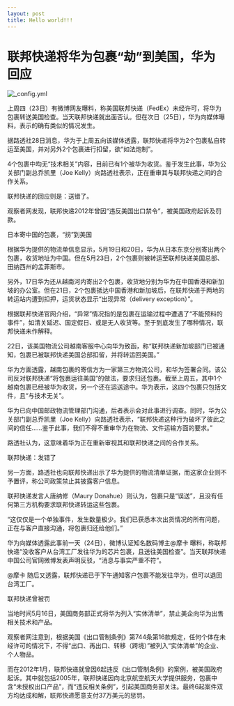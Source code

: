 ```yaml
---
layout: post
title: Hello world!!!
---
```


# 联邦快递将华为包裹“劫”到美国，华为回应

![_config.yml](https://pics1.baidu.com/feed/fcfaaf51f3deb48fc53a3acb4702de2d2df57872.jpeg?token=fa2691e5b6c36f4e1fb4d5ec14bd0477&s=5AA8306387E84D011C7590C60000C0B1)

上周四（23日）有微博网友曝料，称美国联邦快递（FedEx）未经许可，将华为包裹转送美国检查。当天联邦快递就出面否认。但在次日（25日），华为向媒体曝料，表示的确有类似的情况发生。

据路透社28日消息，华为于上周五向该媒体透露，联邦快递将华为2个包裹私自转运至美国，并对另外2个包裹进行扣留，欲“如法炮制”。

4个包裹中均无“技术相关”内容，目前已有1个被华为收货。鉴于发生此事，华为公关部门副总乔凯里（Joe Kelly）向路透社表示，正在重审其与联邦快递之间的合作关系。

联邦快递的回应则是：送错了。

观察者网发现，联邦快递2012年曾因“违反美国出口禁令”，被美国政府起诉及罚款。


日本寄中国的包裹，“拐”到美国

根据华为提供的物流单信息显示，5月19日和20日，华为从日本东京分别寄出两个包裹，收货地址为中国。但在5月23日，2个包裹则被转运至联邦快递美国总部、田纳西州的孟菲斯市。

另外，17日华为还从越南河内寄出2个包裹，收货地分别为华为在中国香港和新加坡的办公室。但在21日，2个包裹抵达中国香港和新加坡后，在联邦快递于两地的转运站内遭到扣押，运货状态显示“出现异常（delivery exception）”。

根据联邦快递官网介绍，“异常”情况指的是包裹在运输过程中遭遇了“不能预料的事件”，如清关延迟、国定假日、或是无人收货等。至于到底发生了哪种情况，联邦快递未作解释。

22日，该美国物流公司越南客服中心向华为致函，称“联邦快递新加坡部门已被通知，包裹已被联邦快递美国总部扣留，并将转运回美国。”

华为方面透露，越南包裹的寄信方为一家第三方物流公司，和华为签署合同。该公司反对联邦快递“将包裹运往美国”的做法，要求归还包裹。截至上周五，其中1个越南包裹已经被华为收货，另一个还在运送途中。华为表示，这四个包裹只包括文件，且“与技术无关”。

华为已向中国邮政物流管理部门沟通，后者表示会对此事进行调查。同时，华为公关部门副总乔凯里（Joe Kelly）向路透社表示，“联邦快递这种行为破坏了彼此之间的信任……鉴于此事，我们不得不重审华为在物流、文件运输方面的要求。”

路透社认为，这意味着华为正在重新审视其和联邦快递之间的合作关系。

联邦快递：发错了

另一方面，路透社也向联邦快递出示了华为提供的物流清单证据，而这家企业则不予置评，称公司政策禁止其披露客户信息。

联邦快递发言人唐纳修（Maury Donahue）则认为，包裹只是“误送”，且没有任何第三方机构要求联邦快递转运这些包裹。

“这仅仅是一个单独事件，发生数量极少。我们已获悉本次出货情况的所有问题，正在与客户直接沟通，将包裹归还给他们。”

华为向媒体透露此事前一天（24日），微博认证知名数码博主@摩卡 曝料，称联邦快递“没收客户从台湾工厂发往华为的芯片包裹，且送往美国检查”。当天联邦快递中国公司官网微博发表声明反驳，“消息与事实严重不符”。


@摩卡 随后又透露，联邦快递已于下午通知客户包裹不能发往华为，但可以退回台湾工厂。


联邦快递曾被罚

当地时间5月16日，美国商务部正式将华为列入“实体清单”，禁止美企向华为出售相关技术和产品。

观察者网注意到，根据美国《出口管制条例》第744条第16款规定，任何个体在未经许可的情况下，不得“出口、再出口、转移（跨境）”被列入“实体清单”的企业、个人物品。

而在2012年1月，联邦快递就曾因6起违反《出口管制条例》的案例，被美国政府起诉。其中就包括2005年，联邦快递因向北京航空航天大学提供服务，包裹中含“未授权出口产品”，而“违反相关条例”，引起美国商务部关注。最终6起案件双方均达成和解，联邦快递愿意支付37万美元的惩罚。


